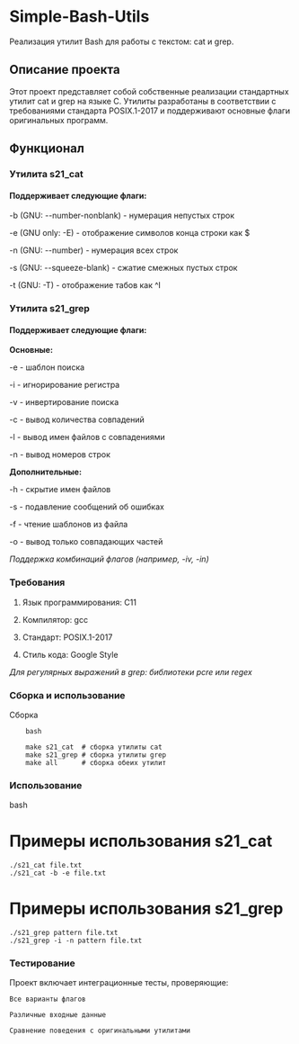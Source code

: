 # Simple-Bash-Utils
Реализация утилит Bash для работы с текстом: cat и grep.
## Описание проекта

Этот проект представляет собой собственные реализации стандартных утилит cat и grep на языке C. Утилиты разработаны в соответствии с требованиями стандарта POSIX.1-2017 и поддерживают основные флаги оригинальных программ.
## Функционал
### Утилита s21_cat

#### Поддерживает следующие флаги:

-b (GNU: --number-nonblank) - нумерация непустых строк

-e (GNU only: -E) - отображение символов конца строки как $

-n (GNU: --number) - нумерация всех строк

-s (GNU: --squeeze-blank) - сжатие смежных пустых строк

-t (GNU: -T) - отображение табов как ^I

### Утилита s21_grep

#### Поддерживает следующие флаги:

**Основные:**

-e - шаблон поиска

-i - игнорирование регистра

-v - инвертирование поиска

-c - вывод количества совпадений

-l - вывод имен файлов с совпадениями

-n - вывод номеров строк

**Дополнительные:**

-h - скрытие имен файлов

-s - подавление сообщений об ошибках

-f - чтение шаблонов из файла

-o - вывод только совпадающих частей

*Поддержка комбинаций флагов (например, -iv, -in)*

### Требования

1) Язык программирования: C11

2) Компилятор: gcc

3) Стандарт: POSIX.1-2017

4) Стиль кода: Google Style

*Для регулярных выражений в grep: библиотеки pcre или regex*

### Сборка и использование
Сборка
```
    bash
    
    make s21_cat  # сборка утилиты cat
    make s21_grep # сборка утилиты grep
    make all      # сборка обеих утилит
```
### Использование
bash

# Примеры использования s21_cat
```
./s21_cat file.txt
./s21_cat -b -e file.txt
```
# Примеры использования s21_grep
```
./s21_grep pattern file.txt
./s21_grep -i -n pattern file.txt
```

### Тестирование

Проект включает интеграционные тесты, проверяющие:

    Все варианты флагов

    Различные входные данные

    Сравнение поведения с оригинальными утилитами


